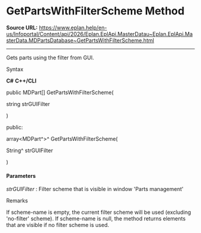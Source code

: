 # GetPartsWithFilterScheme Method

**Source URL:** https://www.eplan.help/en-us/Infoportal/Content/api/2026/Eplan.EplApi.MasterDatau~Eplan.EplApi.MasterData.MDPartsDatabase~GetPartsWithFilterScheme.html

---

Gets parts using the filter from GUI.

Syntax

**C#**
**C++/CLI**


public MDPart[] GetPartsWithFilterScheme( 

   string strGUIFilter

)

public:

array<MDPart^>^ GetPartsWithFilterScheme( 

   String^ strGUIFilter

)


#### Parameters

*strGUIFilter*
:   Filter scheme that is visible in window 'Parts management'

Remarks

If scheme-name is empty, the current filter scheme will be used (excluding 'no-filter' scheme). If scheme-name is null, the method returns elements that are visible if no filter scheme is used.
